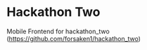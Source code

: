 Hackathon Two
=============

Mobile Frontend for hackathon_two (https://github.com/forsaken1/hackathon_two)
